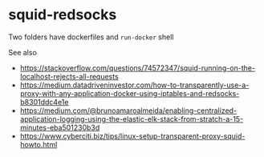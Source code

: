 # squid-redsocks

Two folders have dockerfiles and `run-docker` shell 

See also 
* https://stackoverflow.com/questions/74572347/squid-running-on-the-localhost-rejects-all-requests
* https://medium.datadriveninvestor.com/how-to-transparently-use-a-proxy-with-any-application-docker-using-iptables-and-redsocks-b8301ddc4e1e   
* https://medium.com/@brunoamaroalmeida/enabling-centralized-application-logging-using-the-elastic-elk-stack-from-stratch-a-15-minutes-eba501230b3d
* https://www.cyberciti.biz/tips/linux-setup-transparent-proxy-squid-howto.html

